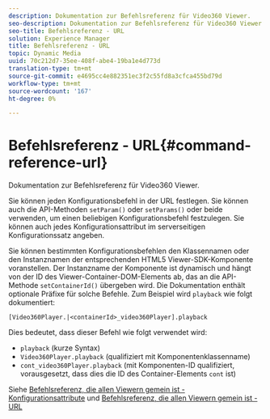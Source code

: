 ```yaml
---
description: Dokumentation zur Befehlsreferenz für Video360 Viewer.
seo-description: Dokumentation zur Befehlsreferenz für Video360 Viewer.
seo-title: Befehlsreferenz - URL
solution: Experience Manager
title: Befehlsreferenz - URL
topic: Dynamic Media
uuid: 70c212d7-35ee-408f-abe4-19ba1e4d773d
translation-type: tm+mt
source-git-commit: e4695cc4e882351ec3f2c55fd8a3cfca455bd79d
workflow-type: tm+mt
source-wordcount: '167'
ht-degree: 0%

---
```



# Befehlsreferenz - URL{#command-reference-url}

Dokumentation zur Befehlsreferenz für Video360 Viewer.

Sie können jeden Konfigurationsbefehl in der URL festlegen. Sie können auch die API-Methoden `setParam()` oder `setParams()` oder beide verwenden, um einen beliebigen Konfigurationsbefehl festzulegen. Sie können auch jedes Konfigurationsattribut im serverseitigen Konfigurationssatz angeben.

Sie können bestimmten Konfigurationsbefehlen den Klassennamen oder den Instanznamen der entsprechenden HTML5 Viewer-SDK-Komponente voranstellen. Der Instanzname der Komponente ist dynamisch und hängt von der ID des Viewer-Container-DOM-Elements ab, das an die API-Methode `setContainerId()` übergeben wird. Die Dokumentation enthält optionale Präfixe für solche Befehle. Zum Beispiel wird `playback` wie folgt dokumentiert:

```
[Video360Player.|<containerId>_video360Player].playback
```

Dies bedeutet, dass dieser Befehl wie folgt verwendet wird:

* `playback` (kurze Syntax)
* `Video360Player.playback` (qualifiziert mit Komponentenklassenname)
* `cont_video360Player.playback` (mit Komponenten-ID qualifiziert, vorausgesetzt, dass dies die ID des Container-Elements  `cont` ist)

Siehe [Befehlsreferenz, die allen Viewern gemein ist - Konfigurationsattribute](../../../r-html5-viewer-20-cmdref-configattrib/r-html5-viewer-20-cmdref-configattrib.md#concept-850e0f2c49b949deb7cfbfd330d329bd) und [Befehlsreferenz, die allen Viewern gemein ist - URL](../../../c-html5-viewer-20-cmdref-url/c-html5-viewer-20-cmdref-url.md#concept-9b337f349b7b406b8c33c7ee96b3e226)
